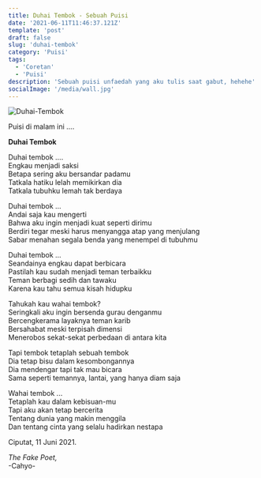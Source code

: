 ```yaml
---
title: Duhai Tembok - Sebuah Puisi
date: '2021-06-11T11:46:37.121Z'
template: 'post'
draft: false
slug: 'duhai-tembok'
category: 'Puisi'
tags:
  - 'Coretan'
  - 'Puisi'
description: 'Sebuah puisi unfaedah yang aku tulis saat gabut, hehehe'
socialImage: '/media/wall.jpg'
---
```


![Duhai-Tembok](/media/wall.jpg)

<p>Puisi di malam ini ....</p>
<p><strong>Duhai Tembok</strong></p>
<p style="text-align: justify;text-justify: inter-word;">
Duhai tembok …. <br/>
Engkau menjadi saksi  <br/>
Betapa sering aku bersandar padamu  <br/>
Tatkala hatiku lelah memikirkan dia  <br/>
Tatkala tubuhku lemah tak berdaya  
</p>
<p style="text-align: justify;text-justify: inter-word;">
Duhai tembok ... <br/>
Andai saja kau mengerti <br/>
Bahwa aku ingin menjadi kuat seperti dirimu <br/>
Berdiri tegar meski harus menyangga atap yang menjulang <br/>
Sabar menahan segala benda yang menempel di tubuhmu
</p>
<p style="text-align: justify;text-justify: inter-word;">
Duhai tembok ... <br/>
Seandainya engkau dapat berbicara <br/>
Pastilah kau sudah menjadi teman terbaikku <br/>
Teman berbagi sedih dan tawaku <br/>
Karena kau tahu semua kisah hidupku <br/>

</p>
<p style="text-align: justify;text-justify: inter-word;">
Tahukah kau wahai tembok? <br/>
Seringkali aku ingin bersenda gurau denganmu <br/>
Bercengkerama layaknya teman karib <br/>
Bersahabat meski terpisah dimensi <br/>
Menerobos sekat-sekat perbedaan di antara kita <br/>

</p>
<p style="text-align: justify;text-justify: inter-word;">
Tapi tembok tetaplah sebuah tembok <br/>
Dia tetap bisu dalam kesombongannya <br/>
Dia mendengar tapi tak mau bicara <br/>
Sama seperti temannya, lantai, yang hanya diam saja <br/>

</p>
<p style="text-align: justify;text-justify: inter-word;">
Wahai tembok ... <br/>
Tetaplah kau dalam kebisuan-mu <br/>
Tapi aku akan tetap bercerita <br/>
Tentang dunia yang makin menggila <br/>
Dan tentang cinta yang selalu hadirkan nestapa <br/>

</p>
<p style="text-align: justify;text-justify: inter-word;">
Ciputat, 11 Juni 2021.
</p>
<p style="text-align: justify;text-justify: inter-word;">
<span style="font-style: italic">The Fake Poet, </span> <br />
-Cahyo-
</p>
